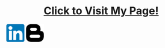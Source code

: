 <h1 align="center"><a href="https://cun-bjy.github.io/">Click to Visit My Page!</a> </h1>

<a href="https://www.linkedin.com/in/junyeob-baek-640abb5b/"><img alt="LinkedIn" title="LinkedIn" height="48" width="48" src="assets/linkedin.png"></a>
<a href="https://ropiens.tistory.com/category/whitebot"><img alt="TechBlog" title="TechBlog" height="48" width="48" src="assets/blogger.png"></a>
